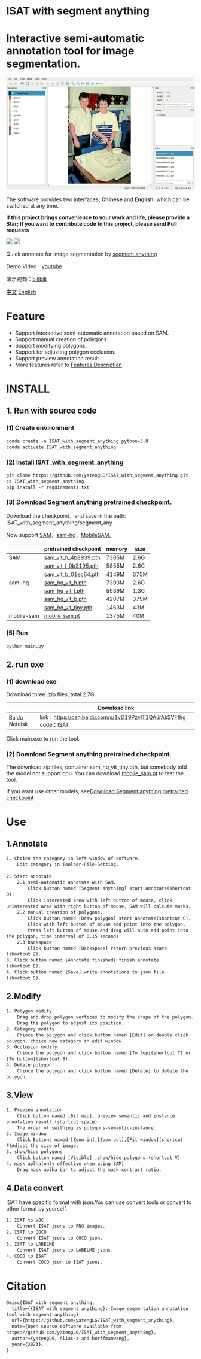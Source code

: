 # ISAT with segment anything
# Interactive semi-automatic annotation tool for image segmentation.

![annotate.gif](../display/标注.gif)

The software provides two interfaces, **Chinese** and **English**, which can be switched at any time.

**If this project brings convenience to your work and life, please provide a Star; If you want to contribute code to this project, please send Pull requests**

![](https://img.shields.io/github/stars/yatengLG/ISAT_with_segment_anything?style=social)
![](https://img.shields.io/github/forks/yatengLG/ISAT_with_segment_anything?style=social)

Quick annotate for image segmentation by [segment anything](https://github.com/facebookresearch/segment-anything)

Demo Video：[youtube](https://www.youtube.com/watch?v=yLdZCPmX-Bc)

演示视频：[bilibili](https://www.bilibili.com/video/BV1Lk4y1J7uB/)

[中文](README-cn.md)         [English](README-en.md)

# Feature

- Support interactive semi-automatic annotation based on SAM.
- Support manual creation of polygons.
- Support modifying polygons.
- Support for adjusting polygon occlusion.
- Support preview annotation result.
- More features refer to [Features Description](features%20description.md)

# INSTALL
## 1. Run with source code
### (1) Create environment
```shell
conda create -n ISAT_with_segment_anything python=3.8
conda activate ISAT_with_segment_anything
```

### (2) Install ISAT_with_segment_anything
```shell
git clone https://github.com/yatengLG/ISAT_with_segment_anything.git
cd ISAT_with_segment_anything
pip install -r requirements.txt
```

### (3) Download Segment anything pretrained checkpoint.

Download the checkpoint，and save in the path: ISAT_with_segment_anything/segment_any

Now support [SAM](https://github.com/facebookresearch/segment-anything)，[sam-hq](https://github.com/SysCV/sam-hq)，[MobileSAM](https://github.com/ChaoningZhang/MobileSAM)。

|  | pretrained checkpoint | memory | size |
|----|----|----|----|
|    SAM     | [sam_vit_h_4b8939.pth](https://dl.fbaipublicfiles.com/segment_anything/sam_vit_h_4b8939.pth) | 7305M | 2.6G |
|            | [sam_vit_l_0b3195.pth](https://dl.fbaipublicfiles.com/segment_anything/sam_vit_l_0b3195.pth) | 5855M | 2.6G |
|            | [sam_vit_b_01ec64.pth](https://dl.fbaipublicfiles.com/segment_anything/sam_vit_b_01ec64.pth) | 4149M | 375M |
|   sam-hq   | [sam_hq_vit_h.pth](https://huggingface.co/lkeab/hq-sam/blob/main/sam_hq_vit_h.pth)           | 7393M | 2.6G |
|            | [sam_hq_vit_l.pth](https://huggingface.co/lkeab/hq-sam/blob/main/sam_hq_vit_l.pth)           | 5939M | 1.3G |
|            | [sam_hq_vit_b.pth](https://huggingface.co/lkeab/hq-sam/blob/main/sam_hq_vit_b.pth)           | 4207M | 379M |
|            | [sam_hq_vit_tiny.pth](https://huggingface.co/lkeab/hq-sam/blob/main/sam_hq_vit_tiny.pth)     | 1463M |  43M |
| mobile-sam | [mobile_sam.pt](https://github.com/ChaoningZhang/MobileSAM/blob/master/weights/mobile_sam.pt)| 1375M |  40M |

### (5) Run
```shell
python main.py
```
## 2. run exe
### (1) download exe

Download three .zip files, total 2.7G

|        | Download link                                                      |
|--------|-----------------------------------------------------------|
| Baidu Netdisk | link：https://pan.baidu.com/s/1vD19PzvIT1QAJrAkSVFfhg code：ISAT |

Click main.exe to run the tool.

### (2) Download Segment anything pretrained checkpoint.

The download zip files, container sam_hq_vit_tiny.pth, but somebody told the model not support cpu.
You can download [mobile_sam.pt](https://github.com/ChaoningZhang/MobileSAM/blob/master/weights/mobile_sam.pt) to test the tool.

If you want use other models, see[Download Segment anything pretrained checkpoint](https://github.com/yatengLG/ISAT_with_segment_anything/blob/master/docs/README-en.md#3-download-segment-anything-pretrained-checkpoint)

# Use
## 1.Annotate
```text
1. Choice the category in left window of software.
    Edit category in Toolbar-File-Setting.
    
2. Start annotate
    2.1 semi-automatic annotate with SAM.
        Click button named [Segment anything] start annotate(shortcut Q).
        Click interested area with left button of mouse, click uninterested area with right button of mouse, SAM will calcute masks.
    2.2 manual creation of polygons.
        Click button named [Draw polygon] start annotate(shortcut C).
        Click with left button of mouse add point into the polygon.
        Press left button of mouse and drag will auto add point into the polygon, time interval of 0.15 seconds
    2.3 backspace
        Click button named [Backspace] return previous state
(shortcut Z).
3. Click button named [Annotate finished] finish annotate.
(shortcut E).
4. Click button named [Save] write annotations to json file.
(shortcut S).
```
## 2.Modify
```text
1. Polygon modify
    Drag and drop polygon vertices to modify the shape of the polygon.
    Drag the polygon to adjust its position.
2. Category modify
    Chioce the polygon and click button named [Edit] or double click polygon, choice new category in edit window. 
3. Occlusion modify
    Chioce the polygon and click button named [To top](shortcut T) or [To bottom](shortcut B).
4. Delete polygon
    Chioce the polygon and click button named [Delete] to delete the polygon.
```
## 3.View
```text
1. Preview annotation
    Click button named [Bit map], preview semantic and instance annotation result.(shortcut space)
    The order of swithing is polygons-semantic-instance.
2. Image window
    Click Buttons named [Zoom in],[Zoom out],[Fit window](shortcut F)Adjust the size of image.
3. show/hide polygons
    Click button named [Visible] ,show/hide polygons.(shortcut V)
4. mask aplha(only effective when using SAM)
    Drag mask aplha bar to adjust the mask contrast ratio.
```
## 4.Data convert
ISAT have specific format with json.You can use convert tools or convert to other format by yourself.
```text
1. ISAT to VOC
    Convert ISAT jsons to PNG images.
2. ISAT to COCO
    Convert ISAT jsons to COCO json.
3. ISAT to LABELME
    Convert ISAT jsons to LABELME jsons.
4. COCO to ISAT
    Convert COCO json to ISAT jsons.
```

# Citation
```text
@misc{ISAT with segment anything,
  title={{ISAT with segment anything}: Image segmentation annotation tool with segment anything},
  url={https://github.com/yatengLG/ISAT_with_segment_anything},
  note={Open source software available from https://github.com/yatengLG/ISAT_with_segment_anything},
  author={yatengLG, Alias-z and horffmanwang},
  year={2023},
}
```
